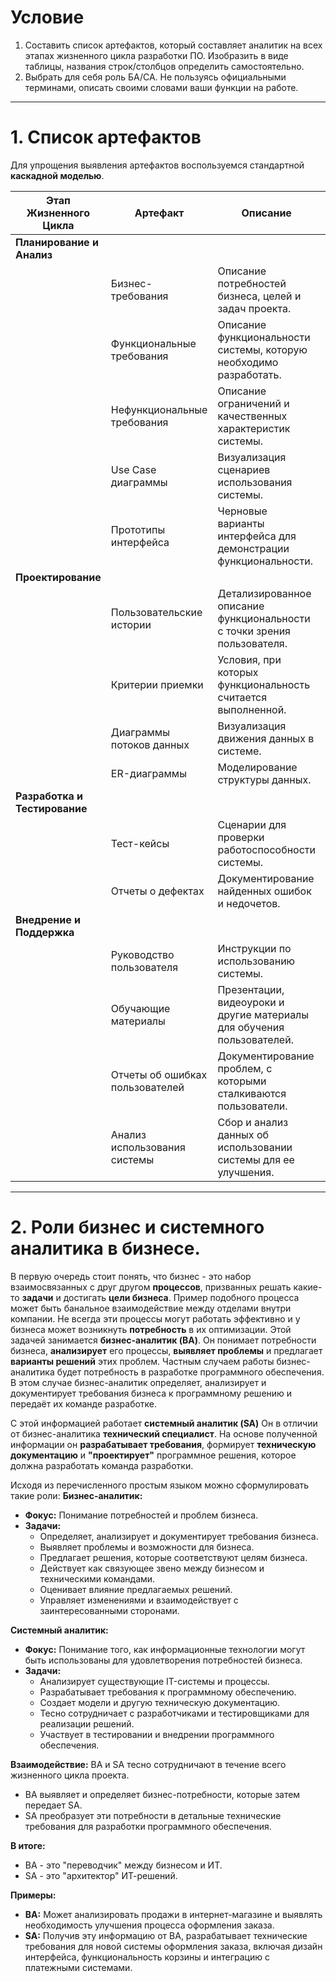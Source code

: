 # Условие

1. Составить список артефактов, который составляет аналитик на всех этапах жизненного цикла разработки ПО. Изобразить в виде таблицы, названия строк/столбцов определить самостоятельно.
2. Выбрать для себя роль БА/СА. Не пользуясь официальными терминами, описать своими словами ваши функции на работе. 
---
# 1. Список артефактов

Для упрощения выявления артефактов воспользуемся стандартной **каскадной моделью**.

| Этап Жизненного Цикла         | Артефакт                        | Описание                                                                | Заинтересованные Лица                              |
| ----------------------------- | ------------------------------- | ----------------------------------------------------------------------- | -------------------------------------------------- |
| **Планирование и Анализ**     |                                 |                                                                         |                                                    |
|                               | Бизнес-требования               | Описание потребностей бизнеса, целей и задач проекта.                   | Заказчик, стейкхолдеры, менеджер проекта, аналитик |
|                               | Функциональные требования       | Описание функциональности системы, которую необходимо разработать.      | Разработчики, тестировщики, аналитик               |
|                               | Нефункциональные требования     | Описание ограничений и качественных характеристик системы.              | Архитекторы, разработчики, тестировщики, аналитик  |
|                               | Use Case диаграммы              | Визуализация сценариев использования системы.                           | Разработчики, тестировщики, аналитик               |
|                               | Прототипы интерфейса            | Черновые варианты интерфейса для демонстрации функциональности.         | Заказчик, стейкхолдеры, дизайнеры, аналитик        |
| **Проектирование**            |                                 |                                                                         |                                                    |
|                               | Пользовательские истории        | Детализированное описание функциональности с точки зрения пользователя. | Разработчики, тестировщики, аналитик               |
|                               | Критерии приемки                | Условия, при которых функциональность считается выполненной.            | Разработчики, тестировщики, аналитик               |
|                               | Диаграммы потоков данных        | Визуализация движения данных в системе.                                 | Разработчики, архитекторы, аналитик                |
|                               | ER-диаграммы                    | Моделирование структуры данных.                                         | Разработчики баз данных, аналитик                  |
| **Разработка и Тестирование** |                                 |                                                                         |                                                    |
|                               | Тест-кейсы                      | Сценарии для проверки работоспособности системы.                        | Тестировщики, аналитик                             |
|                               | Отчеты о дефектах               | Документирование найденных ошибок и недочетов.                          | Разработчики, тестировщики, аналитик               |
| **Внедрение и Поддержка**     |                                 |                                                                         |                                                    |
|                               | Руководство пользователя        | Инструкции по использованию системы.                                    | Конечные пользователи, аналитик                    |
|                               | Обучающие материалы             | Презентации, видеоуроки и другие материалы для обучения пользователей.  | Конечные пользователи, аналитик                    |
|                               | Отчеты об ошибках пользователей | Документирование проблем, с которыми сталкиваются пользователи.         | Разработчики, аналитик                             |
|                               | Анализ использования системы    | Сбор и анализ данных об использовании системы для ее улучшения.         | Заказчик, стейкхолдеры, менеджер проекта, аналитик |

---
# 2. Роли бизнес и системного аналитика в бизнесе.

В первую очередь стоит понять, что бизнес - это набор взаимосвязанных с друг другом **процессов**, призванных решать какие-то **задачи** и достигать **цели бизнеса**. Пример подобного процесса может быть банальное взаимодействие между отделами внутри компании. Не всегда эти процессы могут работать эффективно и у бизнеса может возникнуть **потребность** в их оптимизации. Этой задачей занимается **бизнес-аналитик (BA)**. Он понимает потребности бизнеса, **анализирует** его процессы, **выявляет проблемы** и предлагает **варианты решений** этих проблем. Частным случаем работы бизнес-аналитика будет потребность в разработке программного обеспечения. В этом случае бизнес-аналитик определяет, анализирует и документирует требования бизнеса к программному решению и передаёт их команде разработке.

С этой информацией работает **системный аналитик (SA)** Он в отличии от бизнес-аналитика **технический специалист**. На основе полученной информации он **разрабатывает требования**, формирует **техническую документацию** и **"проектирует"** программное решения, которое должна разработать команда разработки.

Исходя из перечисленного простым языком можно сформулировать такие роли:
**Бизнес-аналитик:**
- **Фокус:** Понимание потребностей и проблем бизнеса.
- **Задачи:**
    - Определяет, анализирует и документирует требования бизнеса.
    - Выявляет проблемы и возможности для бизнеса.
    - Предлагает решения, которые соответствуют целям бизнеса.
    - Действует как связующее звено между бизнесом и техническими командами.
    - Оценивает влияние предлагаемых решений.
    - Управляет изменениями и взаимодействует с заинтересованными сторонами.

**Системный аналитик:**
- **Фокус:** Понимание того, как информационные технологии могут быть использованы для удовлетворения потребностей бизнеса.
- **Задачи:**
    - Анализирует существующие IT-системы и процессы.
    - Разрабатывает требования к программному обеспечению.
    - Создает модели  и другую техническую документацию.
    - Тесно сотрудничает с разработчиками и тестировщиками для реализации решений.
    - Участвует в тестировании и внедрении программного обеспечения.

**Взаимодействие:**
BA и SA тесно сотрудничают в течение всего жизненного цикла проекта.
- BA выявляет и определяет бизнес-потребности, которые затем передает SA.
- SA преобразует эти потребности в детальные технические требования для разработки программного обеспечения.

**В итоге:**
- BA - это "переводчик" между бизнесом и ИТ.
- SA - это "архитектор" ИТ-решений.

**Примеры:**
- **BA:** Может анализировать продажи в интернет-магазине и выявлять необходимость улучшения процесса оформления заказа.
- **SA:** Получив эту информацию от BA, разрабатывает технические требования для новой системы оформления заказа, включая дизайн интерфейса, функциональность корзины и интеграцию с платежными системами.